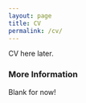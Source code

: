 ```yaml
---
layout: page
title: CV
permalink: /cv/
---
```


CV here later.

### More Information

Blank for now!
